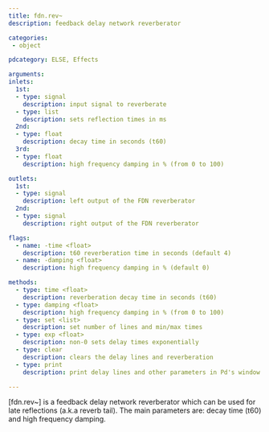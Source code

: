 ```yaml
---
title: fdn.rev~
description: feedback delay network reverberator

categories:
 - object

pdcategory: ELSE, Effects

arguments:
inlets:
  1st:
  - type: signal
    description: input signal to reverberate
  - type: list
    description: sets reflection times in ms
  2nd:
  - type: float
    description: decay time in seconds (t60)
  3rd:
  - type: float
    description: high frequency damping in % (from 0 to 100)

outlets:
  1st:
  - type: signal
    description: left output of the FDN reverberator
  2nd:
  - type: signal
    description: right output of the FDN reverberator

flags:
  - name: -time <float>
    description: t60 reverberation time in seconds (default 4)
  - name: -damping <float>
    description: high frequency damping in % (default 0)

methods:
  - type: time <float>
    description: reverberation decay time in seconds (t60)
  - type: damping <float>
    description: high frequency damping in % (from 0 to 100)
  - type: set <list>
    description: set number of lines and min/max times
  - type: exp <float>
    description: non-0 sets delay times exponentially
  - type: clear
    description: clears the delay lines and reverberation
  - type: print
    description: print delay lines and other parameters in Pd's window

---
```


[fdn.rev~] is a feedback delay network reverberator which can be used for late reflections (a.k.a reverb tail). The main parameters are: decay time (t60) and high frequency damping.


